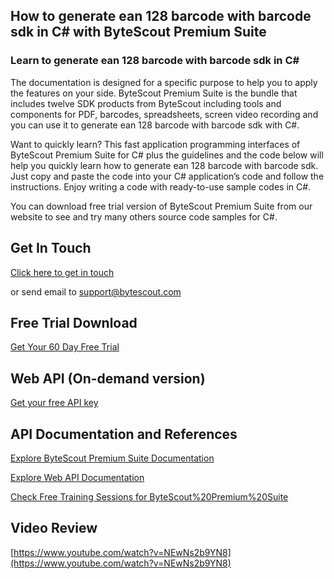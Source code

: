 ## How to generate ean 128 barcode with barcode sdk in C# with ByteScout Premium Suite

### Learn to generate ean 128 barcode with barcode sdk in C#

The documentation is designed for a specific purpose to help you to apply the features on your side. ByteScout Premium Suite is the bundle that includes twelve SDK products from ByteScout including tools and components for PDF, barcodes, spreadsheets, screen video recording and you can use it to generate ean 128 barcode with barcode sdk with C#.

Want to quickly learn? This fast application programming interfaces of ByteScout Premium Suite for C# plus the guidelines and the code below will help you quickly learn how to generate ean 128 barcode with barcode sdk. Just copy and paste the code into your C# application’s code and follow the instructions. Enjoy writing a code with ready-to-use sample codes in C#.

You can download free trial version of ByteScout Premium Suite from our website to see and try many others source code samples for C#.

## Get In Touch

[Click here to get in touch](https://bytescout.zendesk.com/hc/en-us/requests/new?subject=ByteScout%20Premium%20Suite%20Question)

or send email to [support@bytescout.com](mailto:support@bytescout.com?subject=ByteScout%20Premium%20Suite%20Question) 

## Free Trial Download

[Get Your 60 Day Free Trial](https://bytescout.com/download/web-installer?utm_source=github-readme)

## Web API (On-demand version)

[Get your free API key](https://pdf.co/documentation/api?utm_source=github-readme)

## API Documentation and References

[Explore ByteScout Premium Suite Documentation](https://bytescout.com/documentation/index.html?utm_source=github-readme)

[Explore Web API Documentation](https://pdf.co/documentation/api?utm_source=github-readme)

[Check Free Training Sessions for ByteScout%20Premium%20Suite](https://academy.bytescout.com/)

## Video Review

[https://www.youtube.com/watch?v=NEwNs2b9YN8](https://www.youtube.com/watch?v=NEwNs2b9YN8)
